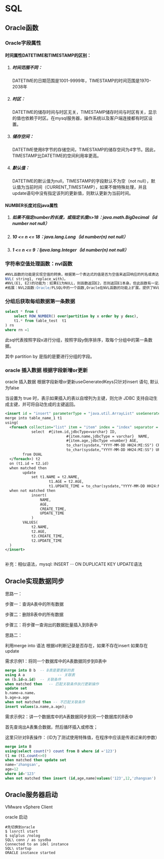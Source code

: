 # SQL 

## Oracle函数



### Oracle字段属性

#### 时间属性DATETIME和TIMESTAMP的区别：

1. ##### 时间范围不同：

   DATETIME的日期范围是1001-9999年，TIMESTAMP的时间范围是1970-2038年

   

2. ##### 时区：

   DATETIME的储存时间与时区无关，TIMESTAMP储存时间与时区有关，显示的值也依赖于时区。在mysql服务器，操作系统以及客户端连接都有时区设置。

   

3. ##### 储存空间：

   DATETIME使用8字节的存储空间，TIMESTAMP的储存空间为4字节。因此，TIMESTAMP比DATETIME的空间利用率更高。

   

4. ##### 默认值：

   DATETIME的默认值为null，TIMESTAMP的字段默认不为空（not null），默认值为当前时间（CURRENT_TIMESTAMP），如果不做特殊处理，并且update语句中没有指定该列的更新值，则默认更新为当前时间。



#### NUMBER长度对应java属性

1. ##### 如果不指定number的长度，或指定长度n>18：java.math.BigDecimal（id number not null）

2. ##### 10 <= n <= 18：java.lang.Long（id number(n) not null）

3. ##### 1 <= n <= 9：Ijava.lang.Integer（id number(n) not null）



### 字符串空值处理函数：nvl函数

```sql
#NVL函数的功能是实现空值的转换，根据第一个表达式的值是否为空值来返回响应的列名或表达式，主要用于对数据列上的空值进行处理，语法格式如：
NVL( string1, replace_with)。
#NVL(E1, E2)的功能为：如果E1为NULL，则函数返回E2，否则返回E1本身。但此函数有一定局限，所以就有了NVL2函数。
#拓展：NVL2函数:Oracle/PLSQL中的一个函数,Oracle在NVL函数的功能上扩展，提供了NVL2函数。NVL2(E1, E2, E3)的功能为：如果E1为NULL，则函数返回E3，若E1不为null，则返回E2。
```



### 分组后获取每组数据第一条数据

```sql
select * from (
	select ROW_NUMBER() over(partition by x order by y desc),
	t1.* from table_test  t1 
) rn
where rn =1
```

此sql代表按照字段x进行分组，按照字段y倒序排序，取每个分组中的第一条数据。

其中 partition by 是指的是要进行分组的字段。

### oracle 插入数据 根据字段新增or更新

oracle 插入数据 根据字段新增or更新useGeneratedKeys只针对insert 语句, 默认为false

当设置为 true 时，表示如果插入的表以自增列为主键，则允许 JDBC 支持自动生成主键，并可将自动生成的主键返回。

```xml
<insert id = "insert" parameterType = "java.util.ArrayList" useGeneratedKeys = "false">
merge into table_name_1 t1 
using(
  <foreach collection="list" item = "item" index = "index" separator = "union">
    		select	#{item.id,jdbcType=varchar} ID,
    						#{item.name,jdbcType = varchar}  NAME,
    						#{item.age,jdbcType =number} AGE,
    						to_char(sysdate,"YYYY-MM-DD HH24:MI:SS") CREATE_TIME,
    						to_char(sysdate,"YYYY-MM-DD HH24:MI:SS") UPDATE_TIME
      	from DUAL
  </foreach>) t2
  on (t1.id = t2.id)
  when matched then 
  		update 
  			set t1.NAME = t2.NAME,
  					t1.AGE = t2.AGE,
  					t1.UPDATE_TIME = to_char(sysdate,"YYYY-MM-DD HH24:MI:SS")
  when not matched then
  			insert(
  				NAME,
  				AGE,
  				CREATE_TIME,
  				UPDATE_TIME
  			)
  		VALUES(
  			t2.NAME,
  			t2.AGE,
  			t2.CREATE_TIME,
  			t2.UPDATE_TIME
  )
</insert>
     
```

补充：相似语法，mysql: INSERT ··· ON DUPLICATE KEY UPDATE语法



## Oracle实现数据同步

思路一：

步骤一：查询A表中的所有数据

步骤二：删除B表中的所有数据

步骤三：将步骤一查询出的数据批量插入到B表中

思路二：

利用merge into 语法 根据id判断记录是否存在，如果不存在insert 如果存在 update

需求示例1：将同一个数据库中的A表数据同步到B表中

```sql
merge into B b  -- B表是要更新的表
using A a				-- 关联表
on (b.id=a.id) 	-- 关联条件
when matched then	-- 匹配关联条件执行更新操作
update set      
b.name=a.name，
b.age=a.age
when not matched then -- 不匹配关联条件
insert values(a.name,a.age);
```

 需求示例2：讲一个数据库中的A表数据同步到另一个数据库的B表中

首先查询出A表集合数据，然后循环插入或修改；

这里只针对B表操作：（ID为了测试使用特殊值，在程序中应该是传递过来的参数）

```SQL
merge into B
using(select count(*) count from B where id ='123')
t1 no (t1.count<>0)
when matched then update set
name='zhangsan',
age=12
where id='123'
when not matched then insert (id,age,name)values('123',12,'zhangsan')
```



## Oracle服务器启动

VMware vSphere Client

oracle 启动

```shell
#先切换到oracle
$ lsnrctl start
$ sqlplus /nolog
SQL\ conn / as sysdba
Connected to an idel instance
SQL\ startup
ORACLE instance started
```



#### 







